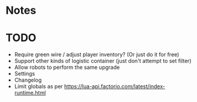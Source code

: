 # Notes

# TODO

- Require green wire / adjust player inventory? (Or just do it for free)
- Support other kinds of logistic container (just don't attempt to set filter)
- Allow robots to perform the same upgrade
- Settings
- Changelog
- Limit globals as per https://lua-api.factorio.com/latest/index-runtime.html

